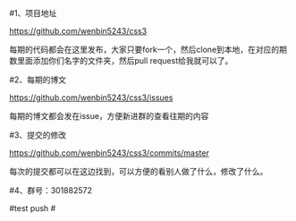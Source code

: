#1、项目地址

https://github.com/wenbin5243/css3

每期的代码都会在这里发布，大家只要fork一个，然后clone到本地，在对应的期数里面添加你们名字的文件夹，然后pull request给我就可以了。

#2、每期的博文

https://github.com/wenbin5243/css3/issues

每期的博文都会发在issue，方便新进群的查看往期的内容

#3、提交的修改

https://github.com/wenbin5243/css3/commits/master

每次的提交都可以在这边找到，可以方便的看别人做了什么，修改了什么。

#4、群号：301882572

#test push #